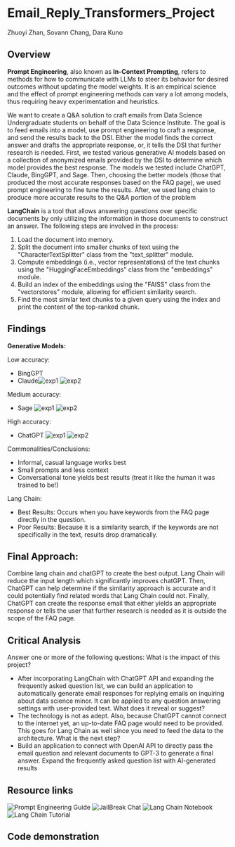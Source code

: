 # Email_Reply_Transformers_Project
Zhuoyi Zhan, Sovann Chang, Dara Kuno

## Overview	
**Prompt Engineering**, also known as **In-Context Prompting**, refers to methods for how to communicate with LLMs to steer its behavior for desired outcomes without updating the model weights. It is an empirical science and the effect of prompt engineering methods can vary a lot among models, thus requiring heavy experimentation and heuristics.

We want to create a Q&A solution to craft emails from Data Science Undergraduate students on behalf of the Data Science Institute.  The goal is to feed emails into a model, use prompt engineering to craft a response, and send the results back to the DSI.  Either the model finds the correct answer and drafts the appropriate response, or, it tells the DSI that further research is needed.
First, we tested various generative AI models based on a collection of anonymized emails provided by the DSI to determine which model provides the best response.  The models we tested include ChatGPT, Claude, BingGPT, and Sage.  Then, choosing the  better models (those that produced the most accurate responses based on the FAQ page), we used prompt engineering to fine tune the results.  After, we used lang chain to produce more accurate results to the Q&A portion of the problem

**LangChain** is a tool that allows answering questions over specific documents by only utilizing the information in those documents to construct an answer. The following steps are involved in the process:
1. Load the document into memory.
2. Split the document into smaller chunks of text using the "CharacterTextSplitter" class from the "text_splitter" module.
3. Compute embeddings (i.e., vector representations) of the text chunks using the "HuggingFaceEmbeddings" class from the "embeddings" module.
4. Build an index of the embeddings using the "FAISS" class from the "vectorstores" module, allowing for efficient similarity search.
5. Find the most similar text chunks to a given query using the index and print the content of the top-ranked chunk.

## Findings
**Generative Models:**
	
Low accuracy:
* BingGPT	
* Claude![exp1](https://poe.com/s/2bVVKW3rn9qgmfS7bbTq) ![exp2](https://poe.com/s/ZkLhjtam31IZiwnBIl34)

Medium accuracy:
* Sage ![exp1](https://poe.com/s/NdsKGQuyAjWgW3KklRnV) ![exp2](https://poe.com/s/DMrg9Ca6vIBk5TpXkujO)

High accuracy:
 * ChatGPT ![exp1](https://poe.com/s/dx8Nep1p8GQviwy8S7rZ) ![exp2](https://poe.com/s/fhZP7avLBdmoFy3VWwMD)

Commonalities/Conclusions: 
 * Informal, casual language works best
 * Small prompts and less context
 * Conversational tone yields best results (treat it like the human it was trained to be!)

Lang Chain:
- Best Results: Occurs when you have keywords from the FAQ page directly in the question.
- Poor Results: Because it is a similarity search, if the keywords are not specifically in the text, results drop dramatically.

## Final Approach:
Combine lang chain and chatGPT to create the best output.  Lang Chain will reduce the input length which significantly improves chatGPT.  Then, ChatGPT can help determine if the similarity approach is accurate and it could potentially find related words that Lang Chain could not.  Finally, ChatGPT can create the response email that either yields an appropriate response or tells the user that further research is needed as it is outside the scope of the FAQ page.

## Critical Analysis
Answer one or more of the following questions: 
What is the impact of this project?
-  After incorporating LangChain with ChatGPT API and expanding the frequently asked question list, we can build an application to automatically generate email responses for replying emails on inquiring about data science minor. It can be applied to any question answering settings with user-provided text.
What does it reveal or suggest?
- The technology is not as adept.  Also, because ChatGPT cannot connect to the internet yet, an up-to-date FAQ page would need to be provided.  This goes for Lang Chain as well since you need to feed the data to the architecture.
What is the next step?
- Build an application to connect with OpenAI API to directly pass the email question and relevant documents to GPT-3 to generate a final answer.
Expand the frequently asked question list with AI-generated results


## Resource links
![Prompt Engineering Guide](https://github.com/dair-ai/Prompt-Engineering-Guide)
![JailBreak Chat](https://www.jailbreakchat.com/)
![Lang Chain Notebook](https://github.com/hwchase17/langchain)
![Lang Chain Tutorial](https://www.python-engineer.com/posts/langchain-crash-course/)

## Code demonstration	
